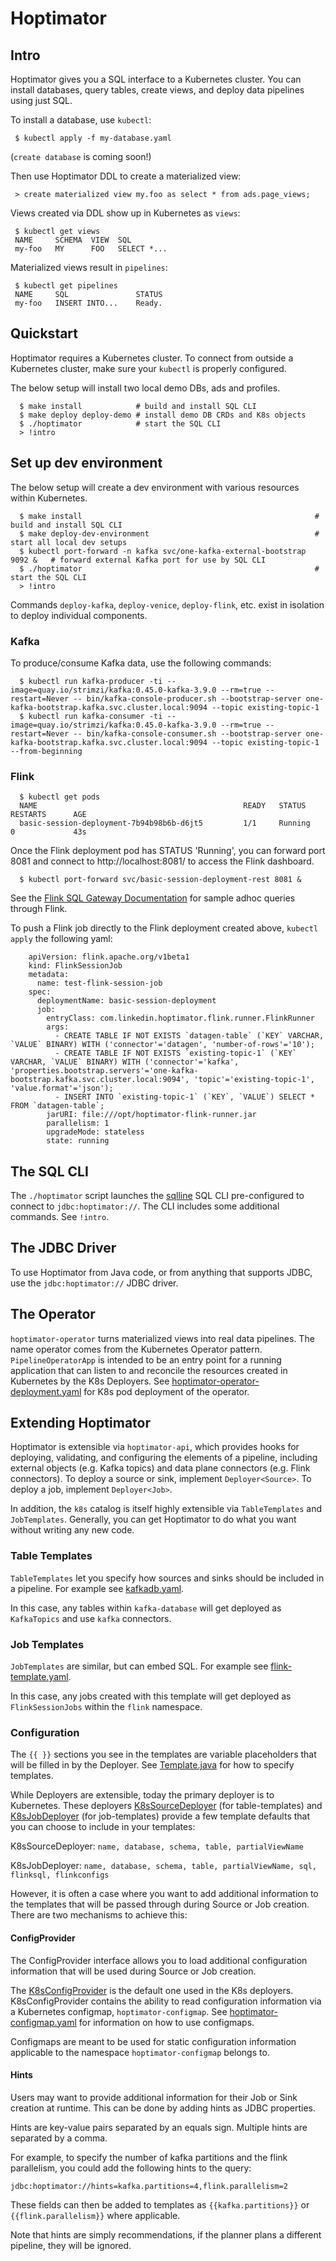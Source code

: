 # Hoptimator

## Intro

Hoptimator gives you a SQL interface to a Kubernetes cluster. You can install databases, query tables, create views, and deploy data pipelines using just SQL.

To install a database, use `kubectl`:

```
 $ kubectl apply -f my-database.yaml
```

(`create database` is coming soon!)

Then use Hoptimator DDL to create a materialized view:

```
 > create materialized view my.foo as select * from ads.page_views;
```

Views created via DDL show up in Kubernetes as `views`:

```
 $ kubectl get views
 NAME     SCHEMA  VIEW  SQL
 my-foo   MY      FOO   SELECT *...

```

Materialized views result in `pipelines`:

```
 $ kubectl get pipelines
 NAME     SQL               STATUS
 my-foo   INSERT INTO...    Ready.
```

## Quickstart

Hoptimator requires a Kubernetes cluster. To connect from outside a Kubernetes cluster, make sure your `kubectl` is properly configured.

The below setup will install two local demo DBs, ads and profiles.

```
  $ make install            # build and install SQL CLI
  $ make deploy deploy-demo # install demo DB CRDs and K8s objects
  $ ./hoptimator            # start the SQL CLI
  > !intro
```

## Set up dev environment

The below setup will create a dev environment with various resources within Kubernetes.

```
  $ make install                                                    # build and install SQL CLI
  $ make deploy-dev-environment                                     # start all local dev setups
  $ kubectl port-forward -n kafka svc/one-kafka-external-bootstrap 9092 &   # forward external Kafka port for use by SQL CLI
  $ ./hoptimator                                                    # start the SQL CLI
  > !intro
```

Commands `deploy-kafka`, `deploy-venice`, `deploy-flink`, etc. exist in isolation to deploy individual components.

### Kafka

To produce/consume Kafka data, use the following commands:

```
  $ kubectl run kafka-producer -ti --image=quay.io/strimzi/kafka:0.45.0-kafka-3.9.0 --rm=true --restart=Never -- bin/kafka-console-producer.sh --bootstrap-server one-kafka-bootstrap.kafka.svc.cluster.local:9094 --topic existing-topic-1
  $ kubectl run kafka-consumer -ti --image=quay.io/strimzi/kafka:0.45.0-kafka-3.9.0 --rm=true --restart=Never -- bin/kafka-console-consumer.sh --bootstrap-server one-kafka-bootstrap.kafka.svc.cluster.local:9094 --topic existing-topic-1 --from-beginning
```

### Flink

```
  $ kubectl get pods
  NAME                                              READY   STATUS    RESTARTS      AGE
  basic-session-deployment-7b94b98b6b-d6jt5         1/1     Running   0             43s
```

Once the Flink deployment pod has STATUS 'Running', you can forward port 8081 and connect to http://localhost:8081/
to access the Flink dashboard.

```
  $ kubectl port-forward svc/basic-session-deployment-rest 8081 &
```

See the [Flink SQL Gateway Documentation](https://nightlies.apache.org/flink/flink-docs-release-1.18/docs/dev/table/sql-gateway/overview/)
for sample adhoc queries through Flink.

To push a Flink job directly to the Flink deployment created above, `kubectl apply` the following yaml:
```
    apiVersion: flink.apache.org/v1beta1
    kind: FlinkSessionJob
    metadata:
      name: test-flink-session-job
    spec:
      deploymentName: basic-session-deployment
      job:
        entryClass: com.linkedin.hoptimator.flink.runner.FlinkRunner
        args:
          - CREATE TABLE IF NOT EXISTS `datagen-table` (`KEY` VARCHAR, `VALUE` BINARY) WITH ('connector'='datagen', 'number-of-rows'='10');
          - CREATE TABLE IF NOT EXISTS `existing-topic-1` (`KEY` VARCHAR, `VALUE` BINARY) WITH ('connector'='kafka', 'properties.bootstrap.servers'='one-kafka-bootstrap.kafka.svc.cluster.local:9094', 'topic'='existing-topic-1', 'value.format'='json');
          - INSERT INTO `existing-topic-1` (`KEY`, `VALUE`) SELECT * FROM `datagen-table`;
        jarURI: file:///opt/hoptimator-flink-runner.jar
        parallelism: 1
        upgradeMode: stateless
        state: running
```

## The SQL CLI

The `./hoptimator` script launches the [sqlline](https://github.com/julianhyde/sqlline) SQL CLI pre-configured to connect to `jdbc:hoptimator://`.
The CLI includes some additional commands. See `!intro`.

## The JDBC Driver

To use Hoptimator from Java code, or from anything that supports JDBC, use the `jdbc:hoptimator://` JDBC driver.

## The Operator

`hoptimator-operator` turns materialized views into real data pipelines. The name operator comes from the Kubernetes Operator pattern.
`PipelineOperatorApp` is intended to be an entry point for a running application that can listen to and reconcile the resources created in Kubernetes by the K8s Deployers.
See [hoptimator-operator-deployment.yaml](deploy/hoptimator-operator-deployment.yaml) for K8s pod deployment of the operator.

## Extending Hoptimator

Hoptimator is extensible via `hoptimator-api`, which provides hooks for deploying, validating, and configuring the elements of a pipeline,
including external objects (e.g. Kafka topics) and data plane connectors (e.g. Flink connectors).
To deploy a source or sink, implement `Deployer<Source>`.
To deploy a job, implement `Deployer<Job>`.

In addition, the `k8s` catalog is itself highly extensible via `TableTemplates` and `JobTemplates`.
Generally, you can get Hoptimator to do what you want without writing any new code.

### Table Templates

`TableTemplates` let you specify how sources and sinks should be included in a pipeline. For example see [kafkadb.yaml](deploy/samples/kafkadb.yaml).

In this case, any tables within `kafka-database` will get deployed as `KafkaTopics` and use `kafka` connectors.

### Job Templates

`JobTemplates` are similar, but can embed SQL. For example see [flink-template.yaml](deploy/samples/flink-template.yaml).

In this case, any jobs created with this template will get deployed as `FlinkSessionJobs` within the `flink` namespace.

### Configuration

The ``{{ }}`` sections you see in the templates are variable placeholders that will be filled in by the Deployer.
See [Template.java](hoptimator-util/src/main/java/com/linkedin/hoptimator/util/Template.java) for how to specify templates.

While Deployers are extensible, today the primary deployer is to Kubernetes. These deployers 
[K8sSourceDeployer](hoptimator-k8s/src/main/java/com/linkedin/hoptimator/k8s/K8sSourceDeployer.java) (for table-templates)
and [K8sJobDeployer](hoptimator-k8s/src/main/java/com/linkedin/hoptimator/k8s/K8sJobDeployer.java) (for job-templates)
provide a few template defaults that you can choose to include in your templates:

K8sSourceDeployer: `name, database, schema, table, partialViewName`

K8sJobDeployer: `name, database, schema, table, partialViewName, sql, flinksql, flinkconfigs`

However, it is often a case where you want to add additional information to the templates that will be passed through during Source or Job creation.
There are two mechanisms to achieve this:

#### ConfigProvider

The ConfigProvider interface allows you to load additional configuration information that will be used during Source or Job creation.

The [K8sConfigProvider](hoptimator-k8s/src/main/java/com/linkedin/hoptimator/k8s/K8sConfigProvider.java) is the default one used in the K8s deployers.
K8sConfigProvider contains the ability to read configuration information via a Kubernetes configmap, `hoptimator-configmap`.
See [hoptimator-configmap.yaml](deploy/config/hoptimator-configmap.yaml) for information on how to use configmaps.

Configmaps are meant to be used for static configuration information applicable to the namespace `hoptimator-configmap` belongs to.

#### Hints

Users may want to provide additional information for their Job or Sink creation at runtime.
This can be done by adding hints as JDBC properties.

Hints are key-value pairs separated by an equals sign. Multiple hints are separated by a comma.

For example, to specify the number of kafka partitions and the flink parallelism, you could add the following hints to the query:
```
jdbc:hoptimator://hints=kafka.partitions=4,flink.parallelism=2
```
These fields can then be added to templates as `{{kafka.partitions}}` or `{{flink.parallelism}}` where applicable.

Note that hints are simply recommendations, if the planner plans a different pipeline, they will be ignored.
